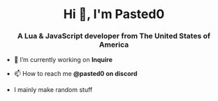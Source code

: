 <h1 align="center">Hi 👋, I'm Pasted0</h1>
<h3 align="center">A Lua & JavaScript developer from The United States of America</h3>

- 🔭 I’m currently working on **Inquire**

- 📫 How to reach me **@pasted0 on discord**

- I mainly make random stuff

